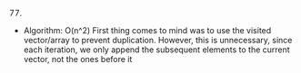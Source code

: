 77.

- Algorithm: O(n^2)
  First thing comes to mind was to use the visited vector/array to prevent duplication. However, this is unnecessary, since each iteration, we only append the subsequent elements to the current vector, not the ones before it

